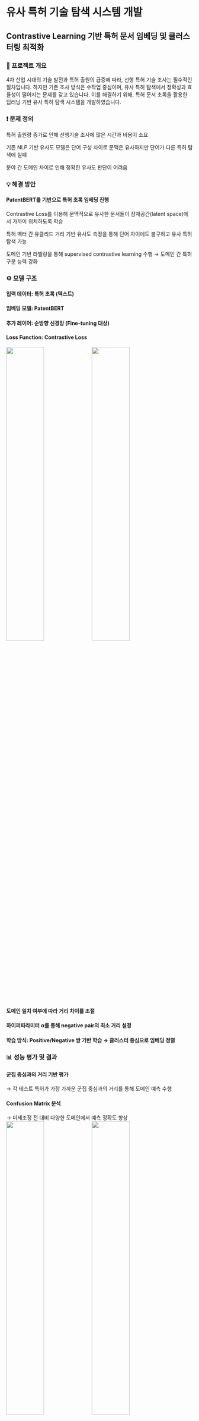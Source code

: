 # 유사 특허 기술 탐색 시스템 개발
## Contrastive Learning 기반 특허 문서 임베딩 및 클러스터링 최적화

### 📌 프로젝트 개요
4차 산업 시대의 기술 발전과 특허 출원의 급증에 따라, 선행 특허 기술 조사는 필수적인 절차입니다.
하지만 기존 조사 방식은 수작업 중심이며, 유사 특허 탐색에서 정확성과 효율성이 떨어지는 문제를 갖고 있습니다.
이를 해결하기 위해, 특허 문서 초록을 활용한 딥러닝 기반 유사 특허 탐색 시스템을 개발하였습니다.

### ❗ 문제 정의
특허 출원량 증가로 인해 선행기술 조사에 많은 시간과 비용이 소요

기존 NLP 기반 유사도 모델은 단어 구성 차이로 문맥은 유사하지만 단어가 다른 특허 탐색에 실패

분야 간 도메인 차이로 인해 정확한 유사도 판단이 어려움

### 💡 해결 방안
#### PatentBERT를 기반으로 특허 초록 임베딩 진행

Contrastive Loss를 이용해 문맥적으로 유사한 문서들이 잠재공간(latent space)에서 가까이 위치하도록 학습

특허 벡터 간 유클리드 거리 기반 유사도 측정을 통해 단어 차이에도 불구하고 유사 특허 탐색 가능

도메인 기반 라벨링을 통해 supervised contrastive learning 수행 → 도메인 간 특허 구분 능력 강화

### ⚙ 모델 구조
#### 입력 데이터: 특허 초록 (텍스트)

#### 임베딩 모델: PatentBERT

#### 추가 레이어: 순방향 신경망 (Fine-tuning 대상)

#### Loss Function: Contrastive Loss
<img src='https://user-images.githubusercontent.com/56191064/214011050-2b3a7fe1-7a0b-4c89-85a0-2a9425d8864c.png' width="45%" height="45%">
<img src='https://user-images.githubusercontent.com/56191064/214011222-f4867d6b-d149-4b5d-974a-631dbc01d715.png' width="45%" height="45%">

#### 도메인 일치 여부에 따라 거리 차이를 조절

#### 하이퍼파라미터 α를 통해 negative pair의 최소 거리 설정

#### 학습 방식: Positive/Negative 쌍 기반 학습 → 클러스터 중심으로 임베딩 정렬

### 📊 성능 평가 및 결과
#### 군집 중심과의 거리 기반 평가
→ 각 테스트 특허가 가장 가까운 군집 중심과의 거리를 통해 도메인 예측 수행

#### Confusion Matrix 분석
→ 미세조정 전 대비 다양한 도메인에서 예측 정확도 향상
<img src='https://user-images.githubusercontent.com/56191064/215394947-c2a34f3f-b9bd-4148-93db-231aaeef39ac.png' width = "45%" height = "45%">
<img src='https://user-images.githubusercontent.com/56191064/215395100-735a97fe-2541-4138-ac8e-787073e656e6.png' width = "45%" height = "45%">
#### 정성적 분석
→ 문맥은 유사하지만 단어 구성이 다른 특허도 높은 유사도로 탐색 가능해짐

### 🧰 사용 기술 및 도구
#### 언어: Python

#### 딥러닝 프레임워크: PyTorch

#### 모델: PatentBERT (Transformers 기반)

#### 학습 기법: Supervised Contrastive Learning

#### 평가 방법: Confusion Matrix, Euclidean Distance Clustering

#### 기타: 자연어 처리(NLP), 임베딩, 벡터 기반 유사도 탐색, Fine-tuning

### 💬 핵심 성과 요약
#### 기존 특허 검색 방식 대비 자동화 및 정확도 모두 향상

#### 의미 중심의 유사도 탐색 가능 → 도메인 지식이 부족한 사용자의 탐색 효율 향상

#### 군집화 정밀도 개선, 문맥 인식 능력 향상, 응용성 높은 시스템 구조 확보

